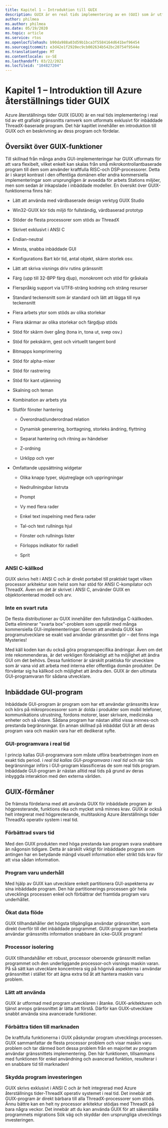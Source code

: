 ```yaml
---
title: Kapitel 1 – Introduktion till GUIX
description: GUIX är en real tids implementering av en (GUI) som är utformad exklusivt för inbäddade Azure återställnings tider ThreadX-baserade program.
author: philmea
ms.author: philmea
ms.date: 05/19/2020
ms.topic: article
ms.service: rtos
ms.openlocfilehash: b90da988a03d59b1bca3f5584164d641bef96454
ms.sourcegitcommit: e3d42e1f2920ec9cb002634b542bc20754f9544e
ms.translationtype: MT
ms.contentlocale: sv-SE
ms.lasthandoff: 03/22/2021
ms.locfileid: "104827204"
---
```

# <a name="chapter-1---introduction-to-azure-rtos-guix"></a>Kapitel 1 – Introduktion till Azure återställnings tider GUIX

Azure återställnings tider GUIX (GUIX) är en real tids implementering i real tid av ett grafiskt gränssnitts ramverk som utformats exklusivt för inbäddade ThreadX-baserade program. Det här kapitlet innehåller en introduktion till GUIX och en beskrivning av dess program och fördelar.

## <a name="guix-feature-overview"></a>Översikt över GUIX-funktioner

Till skillnad från många andra GUI-implementeringar har GUIX utformats för att vara flexibelt, vilket enkelt kan skalas från små mikrokontrollantbaserade program till dem som använder kraftfulla RISC-och DSP-processorer. Detta är i skarpt kontrast i den offentliga domänen eller andra kommersiella implementeringar som ursprungligen är avsedda för arbets Stations miljöer, men som sedan är inkapslade i inbäddade modeller. En översikt över GUIX-funktionerna finns här:

- Lätt att använda med värdbaserade design verktyg GUIX Studio

- Win32-GUIX kör tids miljö för fullständig, värdbaserad prototyp

- Stöder de flesta processorer som stöds av ThreadX

- Skrivet exklusivt i ANSI C

- Endian-neutral

- Minsta, snabba inbäddade GUI

- Konfigurations Bart kör tid, antal objekt, skärm storlek osv.

- Lätt att skriva visnings driv rutins gränssnitt

- Färg (upp till 32-BPP färg djup), monokromt och stöd för gråskala

- Flerspråkig support via UTF8-sträng kodning och sträng resurser

- Standard teckensnitt som är standard och lätt att lägga till nya teckensnitt

- Flera arbets ytor som stöds av olika storlekar

- Flera skärmar av olika storlekar och färgdjup stöds

- Stöd för skärm över gång (tona in, tona ut, svep osv.)

- Stöd för pekskärm, gest och virtuellt tangent bord

- Bitmapps komprimering

- Stöd för alpha-mixer

- Stöd för rastrering

- Stöd för kant utjämning

- Skalning och teman

- Kombination av arbets yta

- Slutför fönster hantering

  - Överordnad/underordnad relation

  - Dynamisk generering, borttagning, storleks ändring, flyttning
  - Separat hantering och ritning av händelser 
  - Z-ordning
  - Urklipp och vyer

- Omfattande uppsättning widgetar

  - Olika knapp typer, skjutreglage och uppringningar

  - Nedrullningsbar listruta
  
  - Prompt

  - Vy med flera rader
  
  - Enkel text inspelning med flera rader
  
  - Tal-och text rullnings hjul
  
  - Fönster och rullnings lister
  
  - Förlopps indikator för radiell
  
  - Sprit

### <a name="ansi-c-source-code"></a>ANSI C-källkod

GUIX skrivs helt i ANSI C och är direkt portabel till praktiskt taget vilken processor arkitektur som helst som har stöd för ANSI C-kompilator och ThreadX. Även om det är skrivet i ANSI C, använder GUIX en objektorienterad modell och arv.

### <a name="not-a-black-box"></a>Inte en svart ruta

De flesta distributioner av GUIX innehåller den fullständiga C-källkoden. Detta eliminerar "svarta box"-problem som uppstår med många kommersiella GUI-implementeringar. Genom att använda GUIX kan programutvecklare se exakt vad användar gränssnittet gör – det finns inga Mysteries!

Med käll koden kan du också göra programspecifika ändringar. Även om det inte rekommenderas, är det verkligen fördelaktigt att ha möjlighet att ändra GUI om det behövs. Dessa funktioner är särskilt praktiska för utvecklare som är vana vid att arbeta med interna eller offentliga domän produkter. De förväntar sig ha källkod och möjlighet att ändra den. GUIX är den ultimata GUI-programvaran för sådana utvecklare.

## <a name="embedded-gui-applications"></a>Inbäddade GUI-program

Inbäddade GUI-program är program som har ett användar gränssnitts krav och körs på mikroprocessorer som är dolda i produkter som mobil telefoner, kommunikations utrustning, fordons motorer, laser skrivare, medicinska enheter och så vidare. Sådana program har nästan alltid vissa minnes-och prestanda begränsningar. En annan skillnad på inbäddat GUI är att deras program vara och maskin vara har ett dedikerat syfte.

### <a name="real-time-gui-software"></a>GUI-programvara i real tid

I princip kallas GUI-programvara som måste utföra bearbetningen inom en exakt tids period. i *real tid kallas GUI-programvara i real tid* och när tids begränsningar införs i GUI-program klassificeras de som real tids program. Inbäddade GUI-program är nästan alltid real tids på grund av deras inbyggda interaktion med den externa världen.

## <a name="guix-benefits"></a>GUIX-förmåner

De främsta fördelarna med att använda GUIX för inbäddade program är högpresterande, funktions rika och mycket små minnes krav. GUIX är också helt integrerat med högpresterande, multitasking Azure återställnings tider ThreadXs operativ system i real tid.

### <a name="improved-responsiveness"></a>Förbättrad svars tid

Med den GUIX produkten med höga prestanda kan program svara snabbare än någonsin tidigare. Detta är särskilt viktigt för inbäddade program som antingen har en betydande mängd visuell information eller strikt tids krav för att visa sådan information.

### <a name="software-maintenance"></a>Program varu underhåll

Med hjälp av GUIX kan utvecklare enkelt partitionera GUI-aspekterna av sina inbäddade program. Den här partitionerings processen gör hela utvecklings processen enkel och förbättrar det framtida program varu underhållet.

### <a name="increased-throughput"></a>Ökat data flöde

GUIX tillhandahåller det högsta tillgängliga användar gränssnittet, som direkt överför till det inbäddade programmet. GUIX-program kan bearbeta användar gränssnitts information snabbare än icke-GUIX program!

### <a name="processor-isolation"></a>Processor isolering

GUIX tillhandahåller ett robust, processor oberoende gränssnitt mellan programmet och den underliggande processor-och visnings maskin varan. På så sätt kan utvecklare koncentrera sig på högnivå aspekterna i användar gränssnittet i stället för att ägna extra tid åt att hantera maskin varu problem.

### <a name="ease-of-use"></a>Lätt att använda

GUIX är utformad med program utvecklaren i åtanke. GUIX-arkitekturen och tjänst anrops gränssnittet är lätta att förstå. Därför kan GUIX-utvecklare snabbt använda sina avancerade funktioner.

### <a name="improve-time-to-market"></a>Förbättra tiden till marknaden

De kraftfulla funktionerna i GUIX påskyndar program utvecklings processen. GUIX sammanfattar de flesta processor problem och visar maskin varu problem och tar därmed bort dessa problem från en majoritet av program användar gränssnittets implementering. Den här funktionen, tillsammans med funktionen för enkel användning och avancerad funktion, resulterar i en snabbare tid till marknaden!

### <a name="protecting-the-software-investment"></a>Skydda program investeringen

GUIX skrivs exklusivt i ANSI C och är helt integrerad med Azure återställnings tider-ThreadX operativ systemet i real tid. Det innebär att GUIX-program är direkt bärbara till alla ThreadX-processorer som stöds. Ännu bättre kan en helt ny processor arkitektur stödjas med ThreadX på bara några veckor. Det innebär att du kan använda GUIX för att säkerställa programmets migrations Sök väg och skyddar den ursprungliga utvecklings investeringen.

